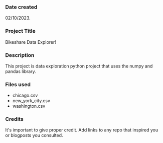 >
### Date created
02/10/2023.

### Project Title
Bikeshare Data Explorer!

### Description
This project is data exploration python project that uses the numpy and pandas library.

### Files used
* chicago.csv
* new_york_city.csv
* washington.csv

### Credits
It's important to give proper credit. Add links to any repo that inspired you or blogposts you consulted.

